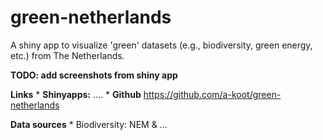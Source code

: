 # green-netherlands
A shiny app to visualize 'green' datasets (e.g., biodiversity, green energy, etc.) from The Netherlands.  

**TODO: add screenshots from shiny app** 

**Links**
    * **Shinyapps:** .... 
    * **Github** https://github.com/a-koot/green-netherlands
    
**Data sources**
    * Biodiversity: NEM & ...
